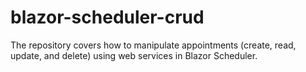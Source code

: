 # blazor-scheduler-crud
The repository covers how to manipulate appointments (create, read, update, and delete) using web services in Blazor Scheduler.
